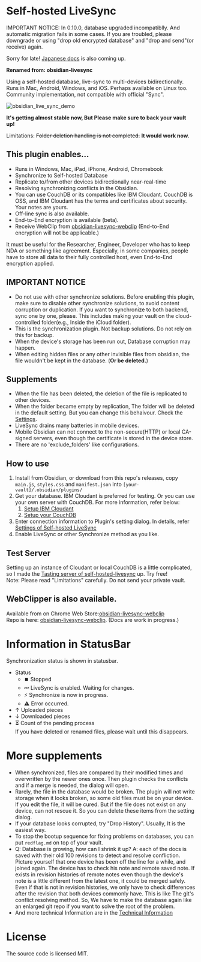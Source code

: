 # Self-hosted LiveSync

IMPORTANT NOTICE: In 0.10.0, database upgraded incompatiblly. And automatic migration fails in some cases. 
If you are troubled, please downgrade or using "drop old encrypted database" and "drop and send"(or receive) again.

Sorry for late! [Japanese docs](./README_ja.md) is also coming up.

**Renamed from: obsidian-livesync**

Using a self-hosted database, live-sync to multi-devices bidirectionally.
Runs in Mac, Android, Windows, and iOS. Perhaps available on Linux too.
Community implementation, not compatible with official "Sync".

![obsidian_live_sync_demo](https://user-images.githubusercontent.com/45774780/137355323-f57a8b09-abf2-4501-836c-8cb7d2ff24a3.gif)

**It's getting almost stable now, But Please make sure to back your vault up!**

Limitations: ~~Folder deletion handling is not completed.~~ **It would work now.**

## This plugin enables...

-   Runs in Windows, Mac, iPad, iPhone, Android, Chromebook
-   Synchronize to Self-hosted Database
-   Replicate to/from other devices bidirectionally near-real-time
-   Resolving synchronizing conflicts in the Obsidian.
-   You can use CouchDB or its compatibles like IBM Cloudant. CouchDB is OSS, and IBM Cloudant has the terms and certificates about security. Your notes are yours.
-   Off-line sync is also available.
-   End-to-End encryption is available (beta).
-   Receive WebClip from [obsidian-livesync-webclip](https://chrome.google.com/webstore/detail/obsidian-livesync-webclip/jfpaflmpckblieefkegjncjoceapakdf) (End-to-End encryption will not be applicable.)

It must be useful for the Researcher, Engineer, Developer who has to keep NDA or something like agreement.
Especially, in some companies, people have to store all data to their fully controlled host, even End-to-End encryption applied.

## IMPORTANT NOTICE

-   Do not use with other synchronize solutions. Before enabling this plugin, make sure to disable other synchronize solutions, to avoid content corruption or duplication. If you want to synchronize to both backend, sync one by one, please.
    This includes making your vault on the cloud-controlled folder(e.g., Inside the iCloud folder).
-   This is the synchronization plugin. Not backup solutions. Do not rely on this for backup.
-   When the device's storage has been run out, Database corruption may happen.
-   When editing hidden files or any other invisible files from obsidian, the file wouldn't be kept in the database. (**Or be deleted.**)

## Supplements

-   When the file has been deleted, the deletion of the file is replicated to other devices.
-   When the folder became empty by replication, The folder will be deleted in the default setting. But you can change this behaivour. Check the [Settings](docs/settings.md).
-   LiveSync drains many batteries in mobile devices.
-   Mobile Obsidian can not connect to the non-secure(HTTP) or local CA-signed servers, even though the certificate is stored in the device store.
-   There are no 'exclude_folders' like configurations.

## How to use

1. Install from Obsidian, or download from this repo's releases, copy `main.js`, `styles.css` and `manifest.json` into `[your-vault]/.obsidian/plugins/`
2. Get your database. IBM Cloudant is preferred for testing. Or you can use your own server with CouchDB.
   For more information, refer below:
    1. [Setup IBM Cloudant](docs/setup_cloudant.md)
    2. [Setup your CouchDB](docs/setup_own_server.md)
3. Enter connection information to Plugin's setting dialog. In details, refer [Settings of Self-hosted LiveSync](docs/settings.md)
4. Enable LiveSync or other Synchronize method as you like.

## Test Server

Setting up an instance of Cloudant or local CouchDB is a little complicated, so I made the [Tasting server of self-hosted-livesync](https://olstaste.vrtmrz.net/) up. Try free!  
Note: Please read "Limitations" carefully. Do not send your private vault.

## WebClipper is also available.

Available from on Chrome Web Store:[obsidian-livesync-webclip](https://chrome.google.com/webstore/detail/obsidian-livesync-webclip/jfpaflmpckblieefkegjncjoceapakdf)  
Repo is here: [obsidian-livesync-webclip](https://github.com/vrtmrz/obsidian-livesync-webclip). (Docs are work in progress.)

# Information in StatusBar

Synchronization status is shown in statusbar.

-   Status
    -   ⏹️ Stopped
    -   💤 LiveSync is enabled. Waiting for changes.
    -   ⚡️ Synchronize is now in progress.
    -   ⚠ Error occurred.
-   ↑ Uploaded pieces
-   ↓ Downloaded pieces
-   ⏳ Count of the pending process  
If you have deleted or renamed files, please wait until this disappears.

# More supplements

-   When synchronized, files are compared by their modified times and overwritten by the newer ones once. Then plugin checks the conflicts and if a merge is needed, the dialog will open.
-   Rarely, the file in the database would be broken. The plugin will not write storage when it looks broken, so some old files must be on your device. If you edit the file, it will be cured. But if the file does not exist on any device, can not rescue it. So you can delete these items from the setting dialog.
-   If your database looks corrupted, try "Drop History". Usually, It is the easiest way.
-   To stop the bootup sequence for fixing problems on databases, you can put `redflag.md` on top of your vault.
-   Q: Database is growing, how can I shrink it up?
    A: each of the docs is saved with their old 100 revisions to detect and resolve confliction. Picture yourself that one device has been off the line for a while, and joined again. The device has to check his note and remote saved note. If exists in revision histories of remote notes even though the device's note is a little different from the latest one, it could be merged safely. Even if that is not in revision histories, we only have to check differences after the revision that both devices commonly have. This is like The git's conflict resolving method. So, We have to make the database again like an enlarged git repo if you want to solve the root of the problem.
-   And more technical Information are in the [Technical Information](docs/tech_info.md)

# License

The source code is licensed MIT.
